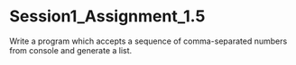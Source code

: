 # Session1_Assignment_1.5
Write a program which accepts a sequence of comma-separated numbers from console and generate a list.
